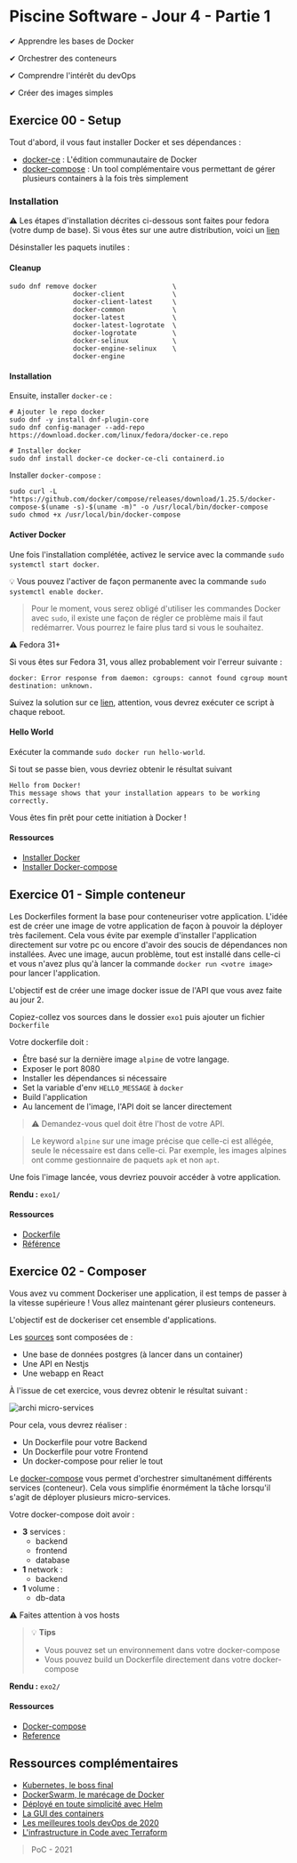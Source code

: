 # Piscine Software - Jour 4 - Partie 1

✔ Apprendre les bases de Docker

✔ Orchestrer des conteneurs

✔ Comprendre l'intérêt du devOps

✔ Créer des images simples

## Exercice 00 - Setup

Tout d'abord, il vous faut installer Docker et ses dépendances :
 - [docker-ce](https://docs.docker.com/engine/install/fedora/) : L'édition communautaire de Docker
 - [docker-compose](https://docs.docker.com/compose/install/) : Un tool complémentaire vous permettant de gérer plusieurs containers à la fois très simplement

### Installation

:warning: Les étapes d'installation décrites ci-dessous sont faites pour fedora (votre dump de base). Si vous êtes sur une autre distribution, voici un [lien](https://docs.docker.com/engine/install/)

Désinstaller les paquets inutiles :

#### Cleanup

```shell
sudo dnf remove docker                   \
                docker-client            \
                docker-client-latest     \
                docker-common            \
                docker-latest            \
                docker-latest-logrotate  \
                docker-logrotate         \
                docker-selinux           \
                docker-engine-selinux    \
                docker-engine
```

#### Installation

Ensuite, installer `docker-ce` :

```shell
# Ajouter le repo docker
sudo dnf -y install dnf-plugin-core
sudo dnf config-manager --add-repo https://download.docker.com/linux/fedora/docker-ce.repo

# Installer docker
sudo dnf install docker-ce docker-ce-cli containerd.io
```

Installer `docker-compose` :

```shell
sudo curl -L "https://github.com/docker/compose/releases/download/1.25.5/docker-compose-$(uname -s)-$(uname -m)" -o /usr/local/bin/docker-compose
sudo chmod +x /usr/local/bin/docker-compose
```

#### Activer Docker

Une fois l'installation complétée, activez le service avec la commande `sudo systemctl start docker`.

:bulb: Vous pouvez l'activer de façon permanente avec la commande `sudo systemctl enable docker`.

> Pour le moment, vous serez obligé d'utiliser les commandes Docker avec `sudo`, il existe une façon de régler ce problème mais il faut redémarrer. Vous pourrez le faire plus tard si vous le souhaitez.

:warning: Fedora 31+

Si vous êtes sur Fedora 31, vous allez probablement voir l'erreur suivante :

```shell
docker: Error response from daemon: cgroups: cannot found cgroup mount destination: unknown.
```

Suivez la solution sur ce [lien](https://github.com/docker/for-linux/issues/219), attention, vous devrez exécuter ce script à chaque reboot.

#### Hello World

Exécuter la commande `sudo docker run hello-world`.

Si tout se passe bien, vous devriez obtenir le résultat suivant

```shell
Hello from Docker!
This message shows that your installation appears to be working correctly.
```

Vous êtes fin prêt pour cette initiation à Docker !

#### Ressources
- [Installer Docker](https://docs.docker.com/get-docker/)
- [Installer Docker-compose](https://docs.docker.com/compose/install/)

## Exercice 01 - Simple conteneur

Les Dockerfiles forment la base pour conteneuriser votre application. L'idée est de créer une image de votre application de façon à pouvoir la déployer très facilement.
Cela vous évite par exemple d'installer l'application directement sur votre pc ou encore d'avoir des soucis de dépendances non installées. Avec une image, aucun problème, tout est installé dans celle-ci et vous n'avez plus qu'à lancer la commande `docker run <votre image>` pour lancer l'application.

L'objectif est de créer une image docker issue de l'API que vous avez faite au jour 2.

Copiez-collez vos sources dans le dossier `exo1` puis ajouter un fichier `Dockerfile`

Votre dockerfile doit :
 - Être basé sur la dernière image `alpine` de votre langage.
 - Exposer le port 8080
 - Installer les dépendances si nécessaire
 - Set la variable d'env `HELLO_MESSAGE` à `docker`
 - Build l'application
 - Au lancement de l'image, l'API doit se lancer directement

> :warning: Demandez-vous quel doit être l'host de votre API.

> Le keyword `alpine` sur une image précise que celle-ci est allégée, seule le nécessaire est dans celle-ci.
> Par exemple, les images alpines ont comme gestionnaire de paquets `apk` et non `apt`.

Une fois l'image lancée, vous devriez pouvoir accéder à votre application.

**Rendu :** `exo1/`

#### Ressources
- [Dockerfile](https://docs.docker.com/develop/develop-images/dockerfile_best-practices/)
- [Référence](https://docs.docker.com/engine/reference/builder/)

## Exercice 02 - Composer

Vous avez vu comment Dockeriser une application, il est temps de passer à la vitesse supérieure ! Vous allez maintenant gérer plusieurs conteneurs.

L'objectif est de dockeriser cet ensemble d'applications.

Les [sources](https://github.com/PoCInnovation/Pool2021/tree/master/Software/day04/resources/part1-exo02) sont composées de :
 - Une base de données postgres (à lancer dans un container)
 - Une API en Nestjs
 - Une webapp en React

À l'issue de cet exercice, vous devrez obtenir le résultat suivant :

![archi micro-services](https://github.com/PoCInnovation/SoftwarePool2021/blob/master/.github/assets/software-day4-exo4-archi.png)

Pour cela, vous devrez réaliser :
 - Un Dockerfile pour votre Backend
 - Un Dockerfile pour votre Frontend
 - Un docker-compose pour relier le tout

Le [docker-compose](https://docs.docker.com/compose/) vous permet d'orchestrer simultanément différents services (conteneur). Cela vous simplifie énormément la tâche lorsqu'il s'agit de déployer plusieurs micro-services.

Votre docker-compose doit avoir :
- **3** services :
  - backend
  - frontend
  - database
- **1** network :
  - backend
- **1** volume :
  - db-data

:warning: Faites attention à vos hosts

> :bulb: **Tips**
> - Vous pouvez set un environnement dans votre docker-compose
> - Vous pouvez build un Dockerfile directement dans votre docker-compose

**Rendu :** `exo2/`

#### Ressources
- [Docker-compose](https://docs.docker.com/compose/)
- [Reference](https://docs.docker.com/compose/compose-file/)

## Ressources complémentaires
- [Kubernetes, le boss final](https://kubernetes.io/)
- [DockerSwarm, le marécage de Docker](https://docs.docker.com/engine/swarm/)
- [Déployé en toute simplicité avec Helm](https://helm.sh/)
- [La GUI des containers](https://github.com/jesseduffield/lazydocker)
- [Les meilleures tools devOps de 2020](https://medium.com/better-programming/must-learn-devops-tools-for-2020-1a8a2675e88f)
- [L'infrastructure in Code avec Terraform](https://registry.terraform.io/providers/kreuzwerker/docker/latest/docs)

> PoC - 2021
